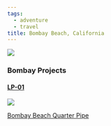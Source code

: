 ```yaml
---
tags:
  - adventure
  - travel
title: Bombay Beach, California
---
```


![](../public/attachments/IMG_6080.jpeg)
### Bombay Projects

#### [LP-01](../projects/LP-01.md)
![](../public/attachments/1DAD0647-677C-4C03-8AFD-DB76981CADA0_1_105_c.jpeg)


[Bombay Beach Quarter Pipe](../projects/Bombay%20Beach%20Quarter%20Pipe.md)

